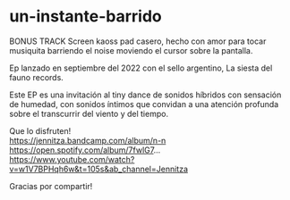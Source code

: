 # un-instante-barrido
BONUS TRACK  Screen kaoss pad casero,
hecho con amor para tocar musiquita barriendo el noise moviendo el cursor sobre la pantalla.  

Ep lanzado en septiembre del 2022 con el sello argentino, 
La siesta del fauno records.

Este  EP es una invitación al tiny dance de sonidos híbridos 
con sensación de humedad, con sonidos íntimos que convidan
a una atención profunda sobre el transcurrir del viento y del tiempo.


Que lo disfruten!  
https://jennitza.bandcamp.com/album/n-n  
https://open.spotify.com/album/7fwlG7...  
https://www.youtube.com/watch?v=w1V7BPHqh6w&t=105s&ab_channel=Jennitza 


Gracias por compartir! 
